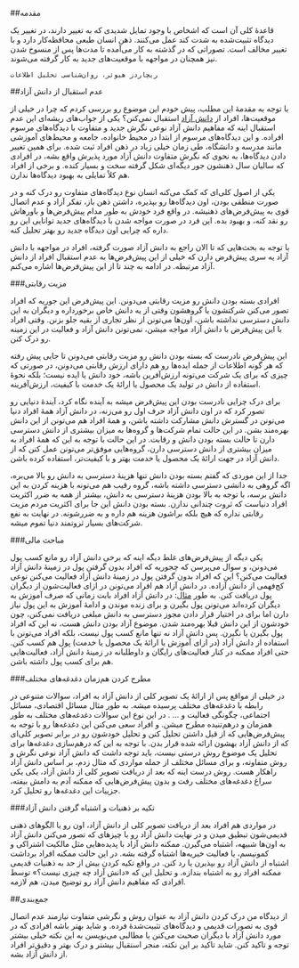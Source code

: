 <!-- 
.. title: چگونه پیش‌فرض‌های ذهنی مانع استقبال افراد از دانش آزاد می‌شود؟
.. slug: free-knowledg-2
.. date: 2018-01-12 21:18:26 UTC
.. tags: دانش آزاد, free knowledge
.. category: 
.. link: 
.. description: 
.. type: text
-->


##مقدمه

قاعدهٔ کلی آن است که اشخاص با وجود تمایل شدیدی که به تغییر دارند، در تغییر یک دیدگاه تثبیت‌شده به شدت کند عمل می‌کنند. ذهن انسان طبعی محافظه‌کار دارد و با تغییر مخالف است. تصوراتی که در گذشته به کار می‌آمده تا مدت‌ها پس از منسوخ شدن نیز همچنان در مواجهه با موقعیت‌های جدید به کار گرفته می‌شوند.

`ریچاردز هیوئر، روان‌شناسی تحلیل اطلاعات`

##عدم استقبال از دانش آزاد

با توجه به مقدمهٔ این مطلب، پیش خودم این موضوع رو بررسی کردم که چرا در خیلی از موقعیت‌ها، افراد از [دانش آزاد](https://wiki.lfkf.org/%D8%AF%D8%A7%D9%86%D8%B4_%D8%A2%D8%B2%D8%A7%D8%AF) استقبال نمی‌کنن؟ یکی از جواب‌های ریشه‌ای این عدم استقبال اینه که مفاهیم دانش آزاد نوعی نگرش جدید و متفاوت با دیدگاه‌های مرسوم افراده. و این دیدگاه‌های مرسوم از ابتدا در محیط خانواده، جامعه و محیط‌های آموزشی مانند مدرسه و دانشگاه، طی زمان خیلی زیاد در ذهن افراد ثبت شده. برای همین تغییر دادن دیدگاه‌ها، به نحوی که نگرش متفاوت دانش آزاد مورد پذیرش واقع بشه، در افرادی که سالیان سال ذهنشون جور دیگه‌ای شکل گرفته سخت و بسیار کنده. و برخی از افراد هم کلاً تمایلی به بهبود دیدگاه‌ها ندارن.

یکی از اصول کلی‌ای که کمک می‌کنه انسان نوع دیدگاه‌های متفاوت رو درک کنه و در صورت منطقی بودن، اون دیدگاه‌ها رو بپذیره، داشتن ذهن باز، تفکر آزاد و عدم اتصال قوی به پیش‌فرض‌های ذهنیشه. در واقع فرد خودش به طور مدام پیش‌فرض‌ها و باورهاش رو نقد کنه، و بهبود بده. این فرد در صورت مواجه شدن با دیدگاه‌های جدید توانایی این رو داره که چرایی اون دیدگاه جدید رو بهتر تحلیل کنه.

با توجه به بحث‌هایی که تا الان راجع به دانش آزاد صورت گرفته، افراد در مواجهه با دانش آزاد یه سری پیش‌فرض دارن که خیلی از این پیش‌فرض‌ها به عدم استقبال افراد از دانش آزاد مرتبطه. در ادامه به چند تا از این پیش‌فرض‌ها اشاره می‌کنم.

###مزیت رقابتی

افرادی بسته بودن دانش رو مزیت رقابتی می‌دونن. این پیش‌فرض این جوریه که افراد تصور می‌کنن شرکتشون یا گروهشون وقتی از یه دانش خاص برخورداره و دیگران به این دانش دسترسی نداشته باشن، اون‌ها می‌تونن از نظر تجاری از بقیه جلو بزنن. وقتی افراد با این پیش‌فرض با دانش آزاد مواجه میشن، نمی‌تونن دانش آزاد و فعالیت در این زمینه رو درک کنن.

این پیش‌فرض نادرست که بسته بودن دانش رو مزیت رقابتی می‌دونن تا جایی پیش رفته که هر گونه اطلاعات از جمله ایده‌ها رو هم دارای ارزش رقابتی می‌دونن، در صورتی که چیزی که برای یک شرکت می‌تونه ارزش‌آفرین باشه، خود دانش یا ایده نیست؛ بلکه نحوهٔ استفاده از دانش در تولید یک محصول یا ارائهٔ یک خدمت با کیفیت، ارزش‌آفرینه.

برای درک چرایی نادرست بودن این پیش‌فرض میشه به آینده نگاه کرد، آیندهٔ دنیایی رو تصور کرد که در اون دانش آزاد حرف اول رو می‌زنه، در دانش آزاد همهٔ افراد دنیا می‌تونن در گسترش دانش مشارکت داشته باشن، و همهٔ افراد هم می‌تونن از این دانش بهره‌مند بشن. در این حالت تمام شرکت‌ها و گروه‌ها به میزان بیشتری از دانش دسترسی دارن تا حالت بسته بودن دانش و رقابت. در این حالت با توجه به این که همهٔ افراد به میزان بیشتری از دانش دسترسی دارن، گروه‌هایی موفق‌تر می‌تونن عمل کنن که از دانش آزاد در جهت ارائهٔ یک محصول یا خدمت بهتر و با کیفیت‌تر، استفاده کرده باشن.

جدا از این موردی که گفتم بسته بودن دانش تنها هزینهٔ دسترسی به دانش رو بالا می‌بره، اگه گروهی به دانشی دسترسی داشته باشه، گروه رقیب هم می‌تونه با هزینه کردن به این دانش برسه، با توجه به بالا بودن هزینهٔ دسترسی به دانش، بیشتر از همه به ضرر اکثریت افراد دنیاست که ثروت چندانی ندارن. بسته بودن دانش این جا برای اکثریت مردم مزیت رقابتی نداره که هیچ بلکه براشون هزینه هم داره و به ضررشونه. در نهایت به نفع شرکت‌های بسیار ثروتمند دنیا تموم میشه.

###مباحث مالی

یکی دیگه از پیش‌فرض‌های غلط دیگه اینه که برخی دانش آزاد رو مانع کسب پول می‌دونن، و سوال می‌پرسن که چجوریه که افراد بدون گرفتن پول در زمینهٔ دانش آزاد فعالیت می‌کنن؟ این که افراد بدون گرفتن پول در زمینهٔ دانش آزاد فعالیت می‌کنن نوعی کج‌فهمی از دانش آزاده. در دانش آزاد هم افراد می‌تونن در ازای فعالیت‌شون از دیگران پول دریافت کنن. به طور [مثال](https://twitter.com/saeedrmsrms/status/946834604241145856): در دانش آزاد افراد بابت زمانی که صرف آموزش به دیگران کرده‌اند می‌تونن پول بگیرن و برای زنده موندن و ادامهٔ آموزش به این پول نیاز دارن اما برای در اختیار قرار دادن مجوز دسترسی به دانش مبلغی دریافت نمی‌کنن، چون خودشون از این دانش قبلا بهره‌مند شدن. موضوع آزاد بودن دانش هست، نه این که افراد پول بگیرن یا نگیرن. پس دانش آزاد نه تنها مانع کسب پول نیست، بلکه افراد می‌تونن با استفاده از دانش آزاد (در ازای آموزش یا ارائهٔ یک محصول یا خدمت) پول هم کسب کنن. حتی افراد ممکنه در کنار فعالیت‌های رایگان و داوطلبانه در زمینهٔ دانش آزاد، فعالیت‌هایی هم برای کسب پول داشته باشن.

###مطرح کردن هم‌زمان دغدغه‌های مختلف

در خیلی از مواقع پس از ارائهٔ یک تصویر کلی از دانش آزاد به افراد، سوالات متنوعی در رابطه با دغدغه‌های مختلف پرسیده میشه. به طور مثال مسائل اقتصادی، مسائل اجتماعی، چگونگی فعالیت و ... . در این نوع این سوالات دغدغه‌های مختلف به طور همزمان و درهم‌تنیده مطرح میشن. و افراد سعی می‌کنن این دغدغه‌ها رو با توجه به پیش‌فرض‌هایی که از قبل داشتن تحلیل کنن و تحلیل خودشون رو در برابر تصویر کلی‌ای که از دانش آزاد بهشون ارائه شده قرار بدن. با توجه به این که درهم‌سازی دغدغه‌ها برای تحلیل یک موضوع روش درستی نیست، باید توجه داشت که دانش آزاد نوعی نگرش و روش متفاوته، و برای مسائل مختلف از جمله مواردی که مثال زدم، بر اساس دانش آزاد راهکار هست. روش درست اینه که بعد از دریافت تصویر کلی از دانش آزاد، یکی یکی سراغ دغدغه‌های مختلف رفت و بدون پیش‌فرض‌هایی که ممکنه آدم به دامش بیفته، جزییات این دغدغه‌ها رو تحلیل کرد.

###تکیه بر ذهنیات و اشتباه گرفتن دانش آزاد

در مواردی هم افراد بعد از دریافت تصویر کلی از دانش آزاد، اون رو با الگوهای ذهنی قدیمی‌شون تبطیق میدن و در نهایت دانش آزاد رو با چیزهای که تصور می‌کنن دانش آزاد به اون‌ها شبیهه، اشتباه می‌گیرن. ممکنه دانش آزاد با پدیده‌هایی مثل مالکیت اشتراکی و کمونیسم، یا فعالیت خیریه‌ها اشتباه گرفته بشه. در این حالت ممکنه افراد برداشت اشتباه از دانش آزاد رو بپذیرن یا رد کنن. در واقع تکیه کردن بیش از حد به ذهنیات قدیمی ممکنه افراد رو به اشتباه بندازه. و تحلیل این که «دانش آزاد چه چیزی نیست؟» توسط افرادی که مفاهیم دانش آزاد رو توضیح میدن، هم لازمه.

##جمع‌بندی

از دیدگاه من درک کردن دانش آزاد به عنوان روش و نگرشی متفاوت نیازمند عدم اتصال قوی به تصورات قدیمی و دیدگاه‌های تثبیت‌شدهٔ فرده. و شاید بهتر باشه افرادی که در مورد دانش آزاد با دیگران صحبت می‌کنن یا مطالبی می‌نویسن به این نکته خیلی بیشتر توجه و تاکید کنن. شاید تاکید بر این نکته، منجر استقبال بیشتر و درک بهتر و دقیق‌تر افراد از دانش آزاد بشه.
